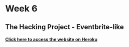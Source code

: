 # Week 6

## The Hacking Project - Eventbrite-like

#### [Click here to access the website on Heroku](https://thp-eventbrite-magic.herokuapp.com/)

